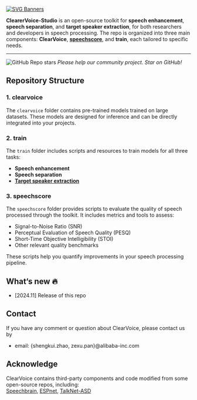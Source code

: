 [![SVG Banners](https://svg-banners.vercel.app/api?type=origin&text1=ClearerVoice-Studio&text2=%20A%20Speech%20Front-end%20Processing%20Toolkit&width=1000&height=210)](https://github.com/Akshay090/svg-banners)
    
<strong>ClearerVoice-Studio</strong> is an open-source toolkit for **speech enhancement**, **speech separation**, and **target speaker extraction**, for both researchers and developers in speech processing. The repo is organized into three main components: **ClearVoice**, <a href="https://github.com/modelscope/ClearerVoice-Studio/tree/main/speechscore">**speechscore**<a/>, and **train**, each tailored to specific needs.

---
![GitHub Repo stars](https://img.shields.io/github/stars/modelscope/ClearerVoice-Studio) *Please help our community project. Star on GitHub!*

## Repository Structure

### 1. **clearvoice**  
The `clearvoice` folder contains pre-trained models trained on large datasets. These models are designed for inference and can be directly integrated into your projects.

### 2. **train**  
The `train` folder includes scripts and resources to train models for all three tasks:

- **Speech enhancement**
- **Speech separation**
- **[Target speaker extraction](train/target_speaker_extraction/README.md)**

### 3. **speechscore**  
The `speechscore` folder provides scripts to evaluate the quality of speech processed through the toolkit. It includes metrics and tools to assess:

- Signal-to-Noise Ratio (SNR)
- Perceptual Evaluation of Speech Quality (PESQ)
- Short-Time Objective Intelligibility (STOI)
- Other relevant quality benchmarks  

These scripts help you quantify improvements in your speech processing pipeline.

## What‘s new :fire:
- [2024.11] Release of this repo
  
## Contact
If you have any comment or question about ClearVoice, please contact us by
- email: {shengkui.zhao, zexu.pan}@alibaba-inc.com


## Acknowledge
ClearVoice contains third-party components and code modified from some open-source repos, including: <br>
[Speechbrain](https://github.com/speechbrain/speechbrain), [ESPnet](https://github.com/espnet), [TalkNet-ASD
](https://github.com/TaoRuijie/TalkNet-ASD)
